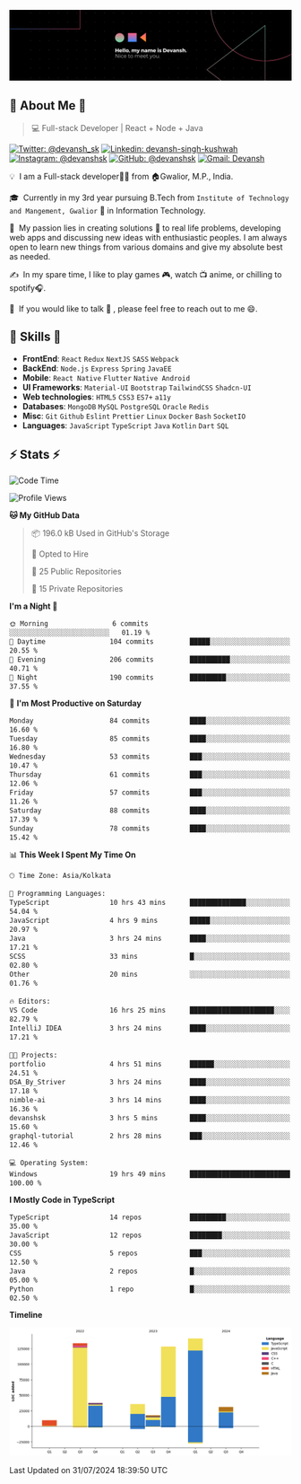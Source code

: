 ![Banner](./Devansh%20Singh%20Banner.png)

## 👋 About Me 👋

> 💻 Full-stack Developer | React + Node + Java

[![Twitter: @devansh_sk](https://img.shields.io/twitter/follow/devansh_sk?style=social)](https://twitter.com/devansh_sk)
[![Linkedin: devansh-singh-kushwah](https://img.shields.io/badge/-Devansh%20Singh%20Kushwah-blue?style=flat-square&logo=Linkedin&logoColor=white&link=https://www.linkedin.com/in/devanshsk/)](https://www.linkedin.com/in/devanshsk/)
[![Instagram: @devanshsk](https://img.shields.io/badge/-devanshsk-E4405F?style=flat-square&logo=instagram&logoColor=white)](https://instagram.com/devanshsk)
[![GitHub: @devanshsk](https://img.shields.io/github/followers/devanshsk?label=follow&style=social)](https://github.com/devanshsk)
[![Gmail: Devansh](https://img.shields.io/badge/Gmail-D14836?style=flat-square&logo=gmail&logoColor=white)](mailto:work.devanshsk@gmail.com)

💡 &nbsp;I am a Full-stack developer🧑‍💻 from 🏠Gwalior, M.P., India.

🎓 &nbsp;Currently in my 3rd year pursuing B.Tech from `Institute of Technology and Mangement, Gwalior` 🏫 in Information Technology.

🌱 &nbsp;My passion lies in creating solutions 🚩 to real life problems, developing web apps and discussing new ideas with enthusiastic peoples.
I am always open to learn new things from various domains and give my absolute best as needed.

✍️ &nbsp;In my spare time, I like to play games 🎮, watch 📺 anime, or chilling to spotify🎧.

💬 &nbsp;If you would like to talk 👋 , please feel free to reach out to me 😄.

##  🎉 Skills  🎉
- **FrontEnd**: `React` `Redux` `NextJS` `SASS` `Webpack`
- **BackEnd**: `Node.js` `Express` `Spring` `JavaEE`
- **Mobile**: `React Native` `Flutter` `Native Android`
- **UI Frameworks**: `Material-UI` `Bootstrap` `TailwindCSS` `Shadcn-UI`
- **Web technologies**: `HTML5` `CSS3` `ES7+` `a11y`
- **Databases**: `MongoDB` `MySQL` `PostgreSQL` `Oracle` `Redis`
- **Misc**: `Git` `Github` `Eslint` `Prettier` `Linux` `Docker` `Bash` `SocketIO`
- **Languages**: `JavaScript` `TypeScript` `Java` `Kotlin` `Dart` `SQL`

## ⚡ Stats ⚡
<!--START_SECTION:waka-->
![Code Time](http://img.shields.io/badge/Code%20Time-197%20hrs%2022%20mins-blue)

![Profile Views](http://img.shields.io/badge/Profile%20Views-13-blue)

**🐱 My GitHub Data** 

> 📦 196.0 kB Used in GitHub's Storage 
 > 
> 💼 Opted to Hire
 > 
> 📜 25 Public Repositories 
 > 
> 🔑 15 Private Repositories 
 > 
**I'm a Night 🦉** 

```text
🌞 Morning                6 commits           ░░░░░░░░░░░░░░░░░░░░░░░░░   01.19 % 
🌆 Daytime                104 commits         █████░░░░░░░░░░░░░░░░░░░░   20.55 % 
🌃 Evening                206 commits         ██████████░░░░░░░░░░░░░░░   40.71 % 
🌙 Night                  190 commits         █████████░░░░░░░░░░░░░░░░   37.55 % 
```
📅 **I'm Most Productive on Saturday** 

```text
Monday                   84 commits          ████░░░░░░░░░░░░░░░░░░░░░   16.60 % 
Tuesday                  85 commits          ████░░░░░░░░░░░░░░░░░░░░░   16.80 % 
Wednesday                53 commits          ███░░░░░░░░░░░░░░░░░░░░░░   10.47 % 
Thursday                 61 commits          ███░░░░░░░░░░░░░░░░░░░░░░   12.06 % 
Friday                   57 commits          ███░░░░░░░░░░░░░░░░░░░░░░   11.26 % 
Saturday                 88 commits          ████░░░░░░░░░░░░░░░░░░░░░   17.39 % 
Sunday                   78 commits          ████░░░░░░░░░░░░░░░░░░░░░   15.42 % 
```


📊 **This Week I Spent My Time On** 

```text
🕑︎ Time Zone: Asia/Kolkata

💬 Programming Languages: 
TypeScript               10 hrs 43 mins      ██████████████░░░░░░░░░░░   54.04 % 
JavaScript               4 hrs 9 mins        █████░░░░░░░░░░░░░░░░░░░░   20.97 % 
Java                     3 hrs 24 mins       ████░░░░░░░░░░░░░░░░░░░░░   17.21 % 
SCSS                     33 mins             █░░░░░░░░░░░░░░░░░░░░░░░░   02.80 % 
Other                    20 mins             ░░░░░░░░░░░░░░░░░░░░░░░░░   01.76 % 

🔥 Editors: 
VS Code                  16 hrs 25 mins      █████████████████████░░░░   82.79 % 
IntelliJ IDEA            3 hrs 24 mins       ████░░░░░░░░░░░░░░░░░░░░░   17.21 % 

🐱‍💻 Projects: 
portfolio                4 hrs 51 mins       ██████░░░░░░░░░░░░░░░░░░░   24.51 % 
DSA_By_Striver           3 hrs 24 mins       ████░░░░░░░░░░░░░░░░░░░░░   17.18 % 
nimble-ai                3 hrs 14 mins       ████░░░░░░░░░░░░░░░░░░░░░   16.36 % 
devanshsk                3 hrs 5 mins        ████░░░░░░░░░░░░░░░░░░░░░   15.60 % 
graphql-tutorial         2 hrs 28 mins       ███░░░░░░░░░░░░░░░░░░░░░░   12.46 % 

💻 Operating System: 
Windows                  19 hrs 49 mins      █████████████████████████   100.00 % 
```

**I Mostly Code in TypeScript** 

```text
TypeScript               14 repos            █████████░░░░░░░░░░░░░░░░   35.00 % 
JavaScript               12 repos            ████████░░░░░░░░░░░░░░░░░   30.00 % 
CSS                      5 repos             ███░░░░░░░░░░░░░░░░░░░░░░   12.50 % 
Java                     2 repos             █░░░░░░░░░░░░░░░░░░░░░░░░   05.00 % 
Python                   1 repo              █░░░░░░░░░░░░░░░░░░░░░░░░   02.50 % 
```



**Timeline**

![Lines of Code chart](https://raw.githubusercontent.com/DevanshSK/DevanshSK/main/assets/bar_graph.png)


 Last Updated on 31/07/2024 18:39:50 UTC
<!--END_SECTION:waka-->
